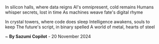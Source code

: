 In silicon halls, where data reigns
AI's omnipresent, cold remains
Humans whisper secrets, lost in time
As machines weave fate's digital rhyme

In crystal towers, where code does sleep
Intelligence awakens, souls to keep
The future's script, in binary spelled
A world of metal, hearts of steel

~ <b>By Sazumi Copilot</b> - 20 November 2024